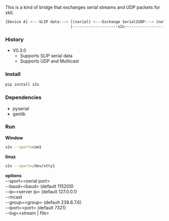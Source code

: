 This is a kind of bridge that exchanges serial streams and UDP packets for xkit.

```sh
[Device A] <---SLIP data---> [(serial) <---Exchange Serial2UDP---> (network)] <---UDP packet---> [Device B]
                             |--------------------s2u-----------------------| |------local or remote------|
```

### History
- V0.3.0
  - Supports SLIP serial data
  - Supports UDP and Multicast

### Install
```sh
pip install s2u
```

### Dependencies
- pyserial
- genlib

### Run

**Window**
```sh
s2u --sport=com1
```
**linux**
```sh
s2u --sport=/dev/stty1
```

**options**  
--sport=\<serial port\>  
--baud=\<baud\>     (default 115200)  
--ip=\<server ip\>  (default 127.0.0.1)  
--mcast  
--group=\<group\>   (default 239.8.7.6)  
--iport=\<port\>    (default 7321)  
--log=\<stream | file\>  
